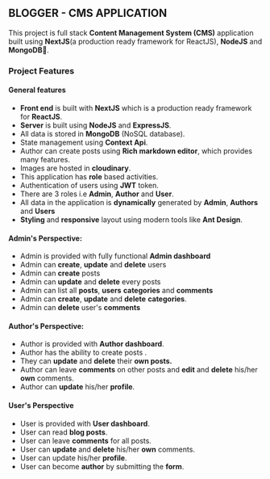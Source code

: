 ## **BLOGGER - CMS APPLICATION**

This project is full stack **Content Management System (CMS)** application built using  **NextJS**(a production ready framework for ReactJS), **NodeJS** and **MongoDB**🙂.

### **Project Features**

#### General features
- **Front end** is built with **NextJS** which is a production ready framework for **ReactJS**.
- **Server** is built using **NodeJS** and **ExpressJS**.
- All data is stored in **MongoDB** (NoSQL database).
- State management using **Context Api**.
- Author can create posts using **Rich markdown editor**, which provides many features.
- Images are hosted in **cloudinary**.
- This application has **role** based activities.
- Authentication of users using **JWT** token.
- There are 3 roles i.e **Admin**, **Author** and **User**.
- All data in the application is **dynamically** generated by **Admin**,  **Authors** and **Users**
- **Styling** and **responsive** layout using modern tools like **Ant Design**. 



#### Admin's Perspective:
- Admin is provided with fully functional **Admin dashboard**
- Admin can **create**, **update** and **delete** users
- Admin can **create** posts
- Admin can **update** and **delete** every posts
- Admin can list all **posts**, **users** **categories** and **comments**
- Admin can **create**, **update** and **delete** **categories**.
- Admin can **delete** user's **comments**

#### Author's Perspective:
- Author is provided with **Author dashboard**.
- Author has the ability to  create posts .
- They can **update** and **delete** their **own posts.**
- Author can leave **comments** on other posts and **edit** and **delete** his/her **own** comments.
- Author can **update** his/her  **profile**.


#### User's Perspective
- User is provided with **User dashboard**.
- User can read **blog posts**.
- User can leave **comments** for all posts.
- User can **update** and **delete** his/her **own** comments.
- User can update his/her **profile**.
- User can become **author** by submitting the **form**.
